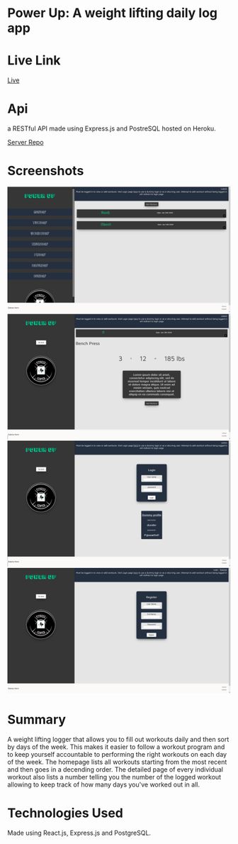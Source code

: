 # Power Up: A weight lifting daily log app

# Live Link

[Live](https://power-up-app-bwyi8ooka.now.sh/)

# Api

a RESTful API made using Express.js and PostreSQL hosted on Heroku.

[Server Repo](https://github.com/Kotieheim/power-up-app-server)

# Screenshots

<img src="screenshots/Homepage.png"/>
<img src="screenshots/Exercisepage.png"/>
<img src="screenshots/Loginpage.png"/>
<img src="screenshots/Registerpage.png"/>

# Summary

A weight lifting logger that allows you to fill out workouts daily and then sort by days of the week. This makes it easier to follow a workout program and to keep yourself accountable to performing the right workouts on each day of the week. The homepage lists all workouts starting from the most recent and then goes in a decending order. The detailed page of every individual workout also lists a number telling you the number of the logged workout allowing to keep track of how many days you've worked out in all.

# Technologies Used

Made using React.js, Express.js and PostgreSQL.
